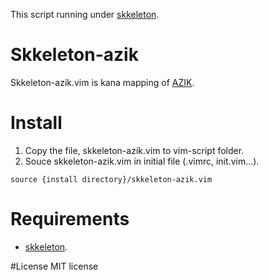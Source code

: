 This script running under [skkeleton](https://github.com/vim-skk/skkeleton).

# Skkeleton-azik

Skkeleton-azik.vim is kana mapping of [AZIK](http://hp.vector.co.jp/authors/VA002116/azik/azikinfo.htm).

# Install
1. Copy the file, skkeleton-azik.vim to vim-script folder.
2. Souce skkeleton-azik.vim in initial file (.vimrc, init.vim...).
```
source {install directory}/skkeleton-azik.vim
```

# Requirements
* [skkeleton](https://github.com/vim-skk/skkeleton).

#License
MIT license
